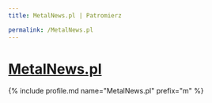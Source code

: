 ```yaml
---
title: MetalNews.pl | Patromierz

permalink: /MetalNews.pl
---
```


# [MetalNews.pl](https://patronite.pl/MetalNews.pl)

{% include profile.md name="MetalNews.pl" prefix="m" %}
